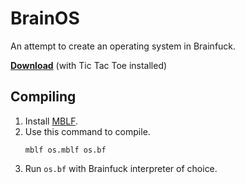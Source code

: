 # BrainOS
An attempt to create an operating system in Brainfuck.

**[Download](https://raw.githubusercontent.com/Brainfuck-Project/BrainOS/tictactoe/ostictactoe.bf)** (with Tic Tac Toe installed)

## Compiling
1. Install [MBLF](https://github.com/Brainfuck-Project/mblf-lang/wiki/Using-the-compiler).
2. Use this command to compile.
   ```
   mblf os.mblf os.bf
   ```
3. Run `os.bf` with Brainfuck interpreter of choice.
